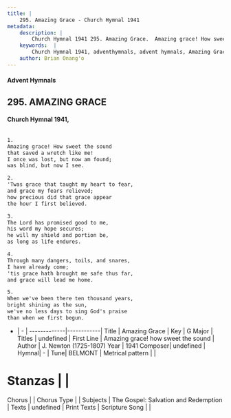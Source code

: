 ```yaml
---
title: |
    295. Amazing Grace - Church Hymnal 1941
metadata:
    description: |
        Church Hymnal 1941 295. Amazing Grace.  Amazing grace! How sweet the sound that saved a wretch like me! I once was lost, but now am found; was blind, but now I see.  
    keywords:  |
        Church Hymnal 1941, adventhymnals, advent hymnals, Amazing Grace, Amazing grace! how sweet the sound. 
    author: Brian Onang'o
---
```


#### Advent Hymnals
## 295. AMAZING GRACE
####  Church Hymnal 1941,

```txt

1.
Amazing grace! How sweet the sound
that saved a wretch like me!
I once was lost, but now am found;
was blind, but now I see.

2.
'Twas grace that taught my heart to fear,
and grace my fears relieved;
how precious did that grace appear
the hour I first believed.

3.
The Lord has promised good to me,
his word my hope secures;
he will my shield and portion be,
as long as life endures.

4.
Through many dangers, toils, and snares,
I have already come;
'tis grace hath brought me safe thus far,
and grace will lead me home.

5.
When we've been there ten thousand years,
bright shining as the sun,
we've no less days to sing God's praise
than when we first begun.


```

- |   -  |
-------------|------------|
Title | Amazing Grace |
Key | G Major |
Titles | undefined |
First Line | Amazing grace! how sweet the sound |
Author | J. Newton (1725-1807)
Year | 1941
Composer| undefined |
Hymnal|  - |
Tune| BELMONT |
Metrical pattern | |
# Stanzas |  |
Chorus |  |
Chorus Type |  |
Subjects | The Gospel: Salvation and Redemption |
Texts | undefined |
Print Texts | 
Scripture Song |  |
    

